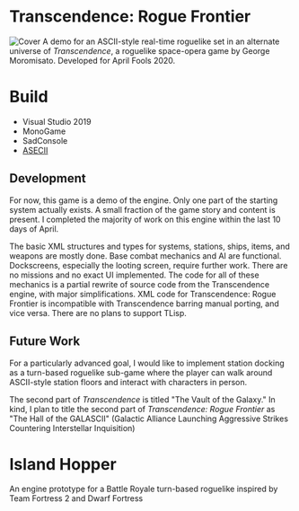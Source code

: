 # Transcendence: Rogue Frontier
![Cover](https://github.com/INeedAUniqueUsername/TranscendenceRL/blob/master/TranscendenceRL/Preview/TitleScreen.PNG)
A demo for an ASCII-style real-time roguelike set in an alternate universe of *Transcendence*, a roguelike space-opera game by George Moromisato. Developed for April Fools 2020.

# Build
- Visual Studio 2019
- MonoGame
- SadConsole
- [ASECII](https://github.com/INeedAUniqueUsername/ASECII)

## Development
For now, this game is a demo of the engine. Only one part of the starting system actually exists. A small fraction of the game story and content is present. I completed the majority of work on this engine within the last 10 days of April.

The basic XML structures and types for systems, stations, ships, items, and weapons are mostly done. Base combat mechanics and AI are functional. Dockscreens, especially the looting screen, require further work. There are no missions and no exact UI implemented. The code for all of these mechanics is a partial rewrite of source code from the Transcendence engine, with major simplifications. XML code for Transcendence: Rogue Frontier is incompatible with Transcendence barring manual porting, and vice versa. There are no plans to support TLisp.

## Future Work
For a particularly advanced goal, I would like to implement station docking as a turn-based roguelike sub-game where the player can walk around ASCII-style station floors and interact with characters in person.

The second part of *Transcendence* is titled "The Vault of the Galaxy." In kind, I plan to title the second part of *Transcendence: Rogue Frontier* as "The Hall of the GALASCII" (Galactic Alliance Launching Aggressive Strikes Countering Interstellar Inquisition)

# Island Hopper
An engine prototype for a Battle Royale turn-based roguelike inspired by Team Fortress 2 and Dwarf Fortress
